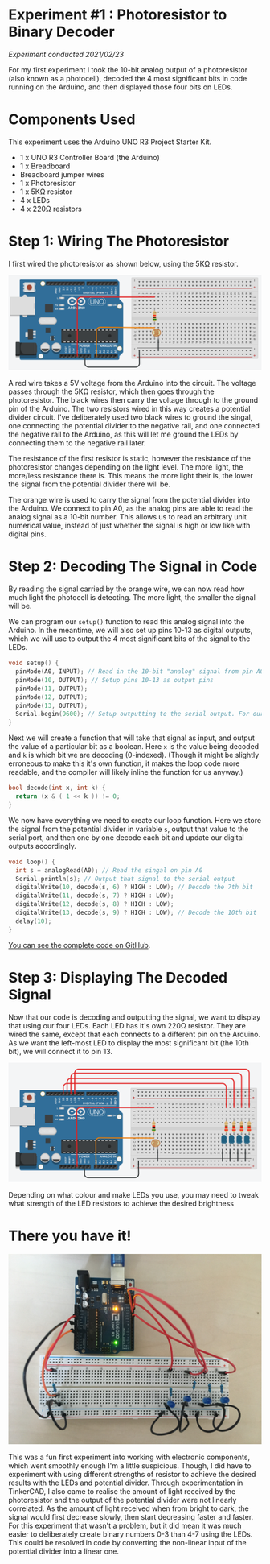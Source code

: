 # Experiment #1 : Photoresistor to Binary Decoder
*Experiment conducted 2021/02/23*

For my first experiment I took the 10-bit analog output of a photoresistor (also known as a photocell), decoded the 4 most significant bits in code running on the Arduino, and then displayed those four bits on LEDs.

# Components Used
This experiment uses the Arduino UNO R3 Project Starter Kit.
* 1 x UNO R3 Controller Board (the Arduino)
* 1 x Breadboard
* Breadboard jumper wires
* 1 x Photoresistor
* 1 x 5KΩ resistor
* 4 x LEDs
* 4 x 220Ω resistors

# Step 1: Wiring The Photoresistor
I first wired the photoresistor as shown below, using the 5KΩ resistor.

![](https://raw.githubusercontent.com/JoshIsAStudent/physical-computing/main/post-content/experiment-01-photoresistor-decoder/wire-photoresistor.png)

A red wire takes a 5V voltage from the Arduino into the circuit. The voltage passes through the 5KΩ resistor, which then goes through the photoresistor. The black wires then carry the voltage through to the ground pin of the Arduino. The two resistors wired in this way creates a potential divider circuit. I've deliberately used two black wires to ground the singal, one connecting the potential divider to the negative rail, and one connected the negative rail to the Arduino, as this will let me ground the LEDs by connecting them to the negative rail later.

The resistance of the first resistor is static, however the resistance of the photoresistor changes depending on the light level. The more light, the more/less resistance there is. This means the more light their is, the lower the signal from the potential divider there will be.

The orange wire is used to carry the signal from the potential divider into the Arduino. We connect to pin A0, as the analog pins are able to read the analog signal as a 10-bit number. This allows us to read an arbitrary unit numerical value, instead of just whether the signal is high or low like with digital pins.

# Step 2: Decoding The Signal in Code
By reading the signal carried by the orange wire, we can now read how much light the photocell is detecting. The more light, the smaller the signal will be.

We can program our `setup()` function to read this analog signal into the Arduino. In the meantime, we will also set up pins 10-13 as digital outputs, which we will use to output the 4 most significant bits of the signal to the LEDs.

```C
void setup() {
  pinMode(A0, INPUT); // Read in the 10-bit "analog" signal from pin A0
  pinMode(10, OUTPUT); // Setup pins 10-13 as output pins
  pinMode(11, OUTPUT);
  pinMode(12, OUTPUT);
  pinMode(13, OUTPUT);
  Serial.begin(9600); // Setup outputting to the serial output. For our purposes, "9600" is just a magic number
}
```

Next we will create a function that will take that signal as input, and output the value of a particular bit as a boolean. Here `x` is the value being decoded and `k` is which bit we are decoding (0-indexed). (Though it might be slightly erroneous to make this it's own function, it makes the loop code more readable, and the compiler will likely inline the function for us anyway.)

```C
bool decode(int x, int k) {
  return (x & ( 1 << k )) != 0;
}
```

We now have everything we need to create our loop function. Here we store the signal from the potential divider in variable `s`, output that value to the serial port, and then one by one decode each bit and update our digital outputs accordingly.

```C
void loop() {
  int s = analogRead(A0); // Read the singal on pin A0
  Serial.println(s); // Output that signal to the serial output
  digitalWrite(10, decode(s, 6) ? HIGH : LOW); // Decode the 7th bit
  digitalWrite(11, decode(s, 7) ? HIGH : LOW);
  digitalWrite(12, decode(s, 8) ? HIGH : LOW);
  digitalWrite(13, decode(s, 9) ? HIGH : LOW); // Decode the 10th bit
  delay(10);
}
```

[You can see the complete code on GitHub](https://github.com/JoshIsAStudent/physical-computing/tree/main/post-content/experiment-01-photoresistor-decoder/01-photoresistor-decoder).

# Step 3: Displaying The Decoded Signal
Now that our code is decoding and outputting the signal, we want to display that using our four LEDs. Each LED has it's own 220Ω resistor. They are wired the same, except that each connects to a different pin on the Arduino. As we want the left-most LED to display the most significant bit (the 10th bit), we will connect it to pin 13.

![](https://raw.githubusercontent.com/JoshIsAStudent/physical-computing/main/post-content/experiment-01-photoresistor-decoder/wire-leds.png)

Depending on what colour and make LEDs you use, you may need to tweak what strength of the LED resistors to achieve the desired brightness

# There you have it!

![](https://raw.githubusercontent.com/JoshIsAStudent/physical-computing/main/post-content/experiment-01-photoresistor-decoder/final-circuit-photo.jpg)

This was a fun first experiment into working with electronic components, which went smoothly enough I'm a little suspicious. Though, I did have to experiment with using different strengths of resistor to achieve the desired results with the LEDs and potential divider. Through experimentation in TinkerCAD, I also came to realise the amount of light received by the photoresistor and the output of the potential divider were not linearly correlated. As the amount of light received when from bright to dark, the signal would first decrease slowly, then start decreasing faster and faster. For this experiment that wasn't a problem, but it did mean it was much easier to deliberately create binary numbers 0-3 than 4-7 using the LEDs. This could be resolved in code by converting the non-linear input of the potential divider into a linear one.
